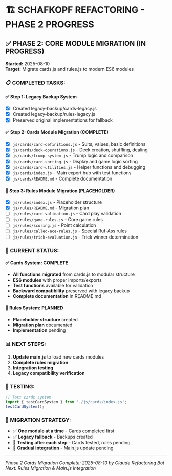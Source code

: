 # 🏗️ SCHAFKOPF REFACTORING - PHASE 2 PROGRESS

## ✅ PHASE 2: CORE MODULE MIGRATION (IN PROGRESS)
**Started:** 2025-08-10  
**Target:** Migrate cards.js and rules.js to modern ES6 modules

### 📋 COMPLETED TASKS:

#### ✅ Step 1: Legacy Backup System
- [x] Created legacy-backup/cards-legacy.js
- [x] Created legacy-backup/rules-legacy.js
- [x] Preserved original implementations for fallback

#### ✅ Step 2: Cards Module Migration (COMPLETE)
- [x] `js/cards/card-definitions.js` - Suits, values, basic definitions
- [x] `js/cards/deck-operations.js` - Deck creation, shuffling, dealing
- [x] `js/cards/trump-system.js` - Trump logic and comparison
- [x] `js/cards/card-sorting.js` - Display and game logic sorting
- [x] `js/cards/card-utilities.js` - Helper functions and debugging
- [x] `js/cards/index.js` - Main export hub with test functions
- [x] `js/cards/README.md` - Complete documentation

#### 🔄 Step 3: Rules Module Migration (PLACEHOLDER)
- [x] `js/rules/index.js` - Placeholder structure
- [x] `js/rules/README.md` - Migration plan
- [ ] `js/rules/card-validation.js` - Card play validation
- [ ] `js/rules/game-rules.js` - Core game rules
- [ ] `js/rules/scoring.js` - Point calculation
- [ ] `js/rules/called-ace-rules.js` - Special Ruf-Ass rules
- [ ] `js/rules/trick-evaluation.js` - Trick winner determination

### 🎯 CURRENT STATUS:

#### ✅ Cards System: COMPLETE
- **All functions migrated** from cards.js to modular structure
- **ES6 modules** with proper imports/exports
- **Test functions** available for validation
- **Backward compatibility** preserved with legacy backup
- **Complete documentation** in README.md

#### 🔄 Rules System: PLANNED
- **Placeholder structure** created
- **Migration plan** documented
- **Implementation** pending

### 📊 NEXT STEPS:

1. **Update main.js** to load new cards modules
2. **Complete rules migration** 
3. **Integration testing**
4. **Legacy compatibility verification**

### 🧪 TESTING:

```javascript
// Test cards system
import { testCardSystem } from './js/cards/index.js';
testCardSystem();
```

### 🔄 MIGRATION STRATEGY:

- ✅ **One module at a time** - Cards completed first
- ✅ **Legacy fallback** - Backups created
- 🔄 **Testing after each step** - Cards tested, rules pending
- 🔄 **Gradual integration** - Main.js update pending

---
*Phase 2 Cards Migration Complete: 2025-08-10 by Claude Refactoring Bot*  
*Next: Rules Migration & Main.js Integration*
